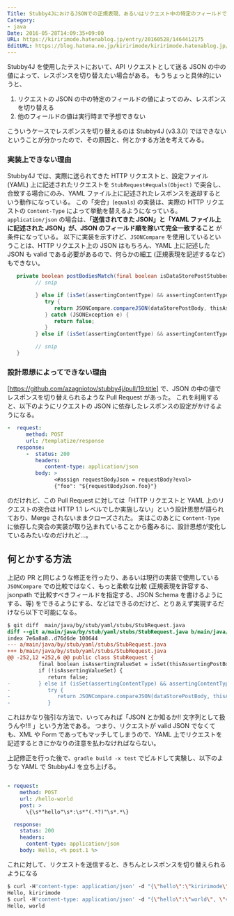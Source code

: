 ```yaml
---
Title: Stubby4JにおけるJSONでの正規表現、あるいはリクエスト中の特定のフィールドでレスポンスを変更する
Category:
- java
Date: 2016-05-28T14:09:35+09:00
URL: https://kiririmode.hatenablog.jp/entry/20160528/1464412175
EditURL: https://blog.hatena.ne.jp/kiririmode/kiririmode.hatenablog.jp/atom/entry/6653812171398559029
---
```


Stubby4J を使用したテストにおいて、API リクエストとして送る JSON の中の値によって、レスポンスを切り替えたい場合がある。
もうちょっと具体的にいうと、

1. リクエストの JSON の中の特定のフィールドの値によってのみ、レスポンスを切り替える
2. 他のフィールドの値は実行時まで予想できない

こういうケースでレスポンスを切り替えるのは Stubby4J (v3.3.0) ではできないということが分かったので、その原因と、何とかする方法を考えてみる。

### 実装上できない理由

Stubby4J では、実際に送られてきた HTTP リクエストと、設定ファイル(YAML) 上に記述されたリクエストを `StubRequest#equals(Object)` で突合し、合致する場合にのみ、YAML ファイル上に記述されたレスポンスを返却するという動作になっている。
この「突合」(`equals`) の実装は、実際の HTTP リクエストの `Content-Type` によって挙動を替えるようになっている。`application/json` の場合は、**「送信されてきた JSON」と「YAML ファイル上に記述された JSON」が、JSON のフィールド順を除いて完全一致すること** が条件になっている。
以下に実装を示すけど、`JSONCompare` を使用しているということは、HTTP リクエスト上の JSON はもちろん、YAML 上に記述した JSON も valid である必要があるので、何らかの細工 (正規表現を記述するなど) もできない。

```java
   private boolean postBodiesMatch(final boolean isDataStorePostStubbed, final String dataStorePostBody, final String thisAssertingPostBody) {
         // snip

         } else if (isSet(assertingContentType) && assertingContentType.contains(Common.HEADER_APPLICATION_JSON)) {
            try {
               return JSONCompare.compareJSON(dataStorePostBody, thisAssertingPostBody, JSONCompareMode.NON_EXTENSIBLE).passed();
            } catch (JSONException e) {
               return false;
            }
         } else if (isSet(assertingContentType) && assertingContentType.contains(Common.HEADER_APPLICATION_XML)) {

         // snip
   }
```

### 設計思想によってできない理由

[https://github.com/azagniotov/stubby4j/pull/19:title] で、JSON の中の値でレスポンスを切り替えられるような Pull Request があった。
これを利用すると、以下のようにリクエストの JSON に依存したレスポンスの設定がかけるようになる。

```yaml
-  request:
      method: POST
      url: /templatize/response
   response:
      -  status: 200
         headers:
            content-type: application/json
         body: >
               <#assign requestBodyJson = requestBody?eval>
               {"foo": "${requestBodyJson.foo}"}
```

のだけれど、この Pull Request に対しては「HTTP リクエストと YAML 上のリクエストの突合は HTTP 1.1 レベルでしか実施しない」という設計思想が語られており、Merge されないままクローズされた。
実はこのあとに `Content-Type` に依存した突合の実装が取り込まれていることから鑑みるに、設計思想が変化しているみたいなのだけれど…。

## 何とかする方法

上記の PR と同じような修正を行ったり、あるいは現行の実装で使用している `JSONCompare` での比較ではなく、もっと柔軟な比較 (正規表現を許容する、jsonpath で比較すべきフィールドを指定する、JSON Schema を書けるようにする、等) をできるようにする、などはできるのだけど、とりあえず実現するだけなら以下で可能になる。

```diff
$ git diff  main/java/by/stub/yaml/stubs/StubRequest.java
diff --git a/main/java/by/stub/yaml/stubs/StubRequest.java b/main/java/by/stub/yaml/stubs/StubRequest.java
index 7e6a8a8..d76d6de 100644
--- a/main/java/by/stub/yaml/stubs/StubRequest.java
+++ b/main/java/by/stub/yaml/stubs/StubRequest.java
@@ -252,12 +252,6 @@ public class StubRequest {
          final boolean isAssertingValueSet = isSet(thisAssertingPostBody);
          if (!isAssertingValueSet) {
             return false;
-         } else if (isSet(assertingContentType) && assertingContentType.contains(Common.HEADER_APPLICATION_JSON)) {
-            try {
-               return JSONCompare.compareJSON(dataStorePostBody, thisAssertingPostBody, JSONCompareMode.NON_EXTENSIBLE).passed();
-            }
```

これはかなり強引な方法で、いってみれば「JSON とか知るか!! 文字列として扱うんや!!! 」という方法である。
つまり、リクエストが valid JSON でなくても、XML や Form であってもマッチしてしまうので、YAML 上でリクエストを記述するときにかなりの注意を払わなければならない。

上記修正を行った後で、`gradle build -x test` でビルドして実験し、以下のような YAML で Stubby4J を立ち上げる。

```yaml

- request:
    method: POST
    url: /hello-world
    post: >
      \{\s*"hello"\s*:\s*"(.*?)"\s*.*\}

  response:
    status: 200
    headers:
      content-type: application/json
    body: Hello, <% post.1 %>
```

これに対して、リクエストを送信すると、きちんとレスポンスを切り替えられるようになる

```tcsh
$ curl -H'content-type: application/json' -d "{\"hello\":\"kiririmode\", \"hoge\":\"fuga\" }" http://localhost:8882/hello-world
Hello, kiririmode
$ curl -H'content-type: application/json' -d "{\"hello\":\"world\", \"var\":\"val\" }" http://localhost:8882/hello-world
Hello, world
```
